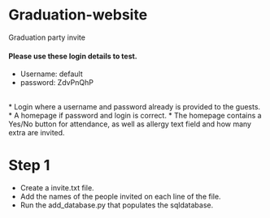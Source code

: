 # Graduation-website
Graduation party invite 

#### Please use these login details to test.
* Username: default
* password: ZdvPnQhP

<br>
* Login where a username and password already is provided to the guests.
* A homepage if password and login is correct.
* The homepage contains a Yes/No button for attendance, as well as allergy text field and how many extra are invited.

# Step 1
* Create a invite.txt file.
* Add the names of the people invited on each line of the file.
* Run the add\_database.py that populates the sqldatabase.
